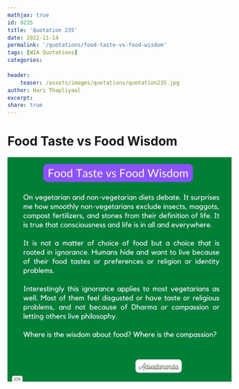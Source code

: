 ```yaml
---
mathjax: true
id: 9235
title: 'Quotation 235'
date: 2022-11-14
permalink: '/quotations/food-taste-vs-food-wisdom'
tags: [WIA Quotations] 
categories: 

header:
    teaser: /assets/images/quotations/quotation235.jpg
author: Hari Thapliyaal 
excerpt:
share: true 
---
```


# Food Taste vs Food Wisdom

![Food Taste vs Food Wisdom](/assets/images/quotations/quotation235.jpg)
